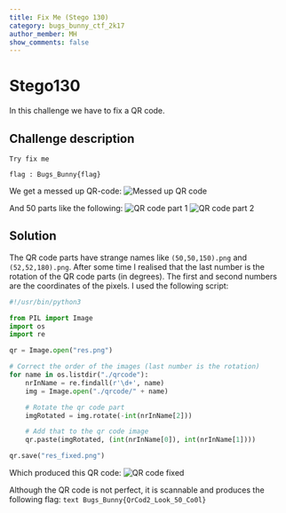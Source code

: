 ```yaml
---
title: Fix Me (Stego 130)
category: bugs_bunny_ctf_2k17
author_member: MH
show_comments: false
---
```


# Stego130
In this challenge we have to fix a QR code.

## Challenge description
```text
Try fix me

flag : Bugs_Bunny{flag}
```

We get a messed up QR-code:
![Messed up QR code](http://sw1ss.team/images/Bugs_Bunny_CTF_2k17/qr_code_broken.png)

And 50 parts like the following:
![QR code part 1](http://sw1ss.team/images/Bugs_Bunny_CTF_2k17/%2850,50,150%29.png)
![QR code part 2](http://sw1ss.team/images/Bugs_Bunny_CTF_2k17/%2852,52,180%29.png)

## Solution
The QR code parts have strange names like `(50,50,150).png` and `(52,52,180).png`. After some time I realised that the last number is the rotation of the QR code parts (in degrees). The first and second numbers are the coordinates of the pixels. I used the following script:
```python
#!/usr/bin/python3

from PIL import Image
import os
import re

qr = Image.open("res.png")

# Correct the order of the images (last number is the rotation)
for name in os.listdir("./qrcode"):
    nrInName = re.findall(r'\d+', name)
    img = Image.open("./qrcode/" + name)

    # Rotate the qr code part
    imgRotated = img.rotate(-int(nrInName[2]))

    # Add that to the qr code image
    qr.paste(imgRotated, (int(nrInName[0]), int(nrInName[1])))

qr.save("res_fixed.png")
```
Which produced this QR code:
![QR code fixed](http://sw1ss.team/images/Bugs_Bunny_CTF_2k17/qr_code_fixed.png)

Although the QR code is not perfect, it is scannable and produces the following flag:
```text Bugs_Bunny{QrCod2_Look_50_Co0l} ```
